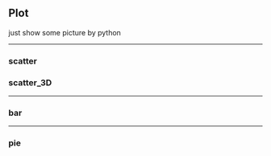 Plot
-------
just show some picture by python

****
### scatter
### scatter_3D
****
### bar
****
### pie


